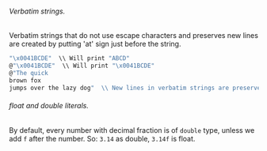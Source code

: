 ###### Verbatim strings.

Verbatim strings that do not use escape characters and preserves new lines are created by putting 'at' sign just before the string.
```csharp
"\x0041BCDE"  \\ Will print "ABCD"
@"\x0041BCDE"  \\ Will print "\x0041BCDE"
@"The quick
brown fox
jumps over the lazy dog"  \\ New lines in verbatim strings are preserved
```

###### float and double literals.

By default, every number with decimal fraction is of `double` type, unless we add `f` after the number. So: `3.14` as double, `3.14f` is float.

